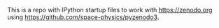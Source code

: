 This is a repo with IPython startup files to work with https://zenodo.org using https://github.com/space-physics/pyzenodo3.
